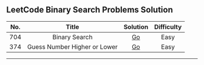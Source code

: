 ## LeetCode Binary Search Problems Solution

| No. |            Title             |                                                        Solution                                                        | Difficulty |
| :-: | :--------------------------: | :--------------------------------------------------------------------------------------------------------------------: | :--------: |
| 704 |        Binary Search         |     [Go](https://github.com/said7388/Leetcode-Binary-Search/blob/main/704.%20Binary%20Search/704-Binary_Search.go)     |    Easy    |
| 374 | Guess Number Higher or Lower | [Go](https://github.com/said7388/Leetcode-Binary-Search/blob/main/374.%20Guess%20Number%20Higher%20or%20Lower/main.go) |    Easy    |

---
